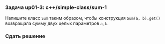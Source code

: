 ### Задача up01-3: c++/simple-class/sum-1

Напишите класс `Sum` таким образом, чтобы конструкция `Sum(a, b).get()`
возвращала сумму двух целых параметров `a`, `b`.

### Сдать решение
